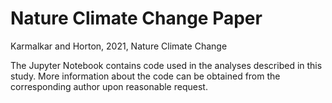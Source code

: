 # Nature Climate Change Paper
Karmalkar and Horton, 2021, Nature Climate Change

The Jupyter Notebook contains code used in the analyses described in this study. More information about the code can be obtained
from the corresponding author upon reasonable request.
